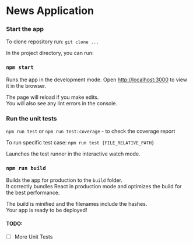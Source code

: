 # News Application

### Start the app

To clone repository run:
`git clone ...`

In the project directory, you can run:

### `npm start`

Runs the app in the development mode.
Open [http://localhost:3000](http://localhost:3000) to view it in the browser.

The page will reload if you make edits.\
You will also see any lint errors in the console.

### Run the unit tests

`npm run test`
or
`npm run test:coverage` - to check the coverage report

To run specific test case:
`npm run test {FILE_RELATIVE_PATH}`

Launches the test runner in the interactive watch mode.

### `npm run build`

Builds the app for production to the `build` folder.\
It correctly bundles React in production mode and optimizes the build for the best performance.

The build is minified and the filenames include the hashes.\
Your app is ready to be deployed!

#### TODO:

- [ ] More Unit Tests
